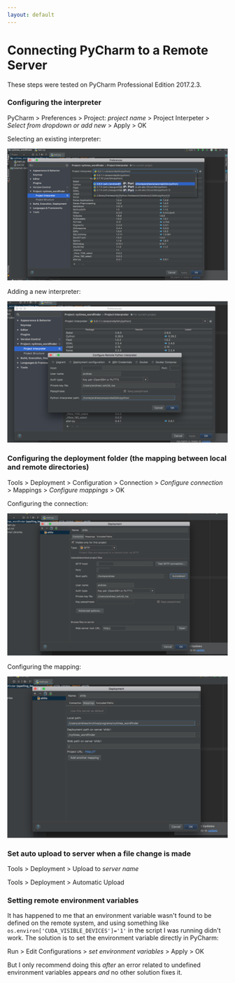 ```yaml
---
layout: default
---
```


# Connecting PyCharm to a Remote Server

These steps were tested on PyCharm Professional Edition 2017.2.3.

### Configuring the interpreter

PyCharm > Preferences > Project: _project name_ > Project Interpeter > _Select from dropdown or add new_ > Apply > OK

Selecting an existing interpreter:

![alt text](pycharm-remote/1.png)

Adding a new interpreter:

![alt text](pycharm-remote/2.png)

### Configuring the deployment folder (the mapping between local and remote directories)

Tools > Deployment > Configuration > Connection > _Configure connection_ > Mappings > _Configure mappings_ > OK

Configuring the connection:

![alt text](pycharm-remote/3.png)

Configuring the mapping:

![alt text](pycharm-remote/4.png)

### Set auto upload to server when a file change is made

Tools > Deployment > Upload to _server name_

Tools > Deployment > Automatic Upload

### Setting remote environment variables

It has happened to me that an environment variable wasn't found to be defined on the remote system, and using something like ```os.environ['CUDA_VISIBLE_DEVICES']='1'``` in the script I was running didn't work.  The solution is to set the environment variable directly in PyCharm:

Run > Edit Configurations > _set environment variables_ > Apply > OK

But I only recommend doing this _after_ an error related to undefined environment variables appears _and_ no other solution fixes it.
